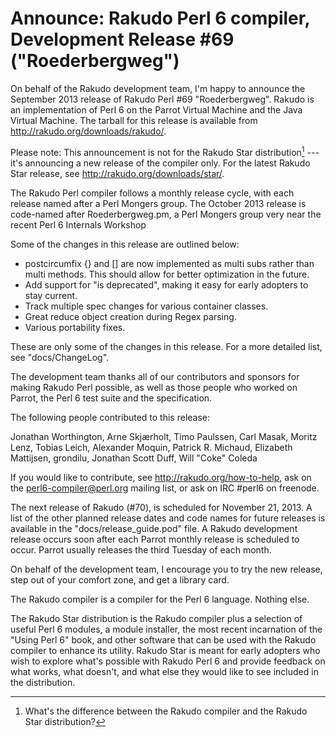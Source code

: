 # Announce: Rakudo Perl 6 compiler, Development Release #69 ("Roederbergweg")

On behalf of the Rakudo development team, I'm happy to announce the
September 2013 release of Rakudo Perl #69 "Roederbergweg". Rakudo is an
implementation of Perl 6 on the Parrot Virtual Machine and the Java Virtual
Machine. The tarball for this release is available from
<http://rakudo.org/downloads/rakudo/>.

Please note: This announcement is not for the Rakudo Star
distribution[^1] --- it's announcing a new release of the compiler
only.  For the latest Rakudo Star release, see
<http://rakudo.org/downloads/star/>.

The Rakudo Perl compiler follows a monthly release cycle, with each
release named after a Perl Mongers group. The October 2013 release is
code-named after Roederbergweg.pm, a Perl Mongers group very near the recent
Perl 6 Internals Workshop

Some of the changes in this release are outlined below:

+ postcircumfix {} and [] are now implemented as multi subs rather than
  multi methods.  This should allow for better optimization in the future.
+ Add support for "is deprecated", making it easy for early adopters
  to stay current.
+ Track multiple spec changes for various container classes.
+ Great reduce object creation during Regex parsing.
+ Various portability fixes.

These are only some of the changes in this release. For a more
detailed list, see "docs/ChangeLog".

The development team thanks all of our contributors and sponsors for
making Rakudo Perl possible, as well as those people who worked on
Parrot, the Perl 6 test suite and the specification.

The following people contributed to this release:

Jonathan Worthington, Arne Skjærholt, Timo Paulssen, Carl Masak, Moritz Lenz, Tobias Leich, Alexander Moquin, Patrick R. Michaud, Elizabeth Mattijsen, grondilu, Jonathan Scott Duff, Will "Coke" Coleda

If you would like to contribute, see <http://rakudo.org/how-to-help>,
ask on the <perl6-compiler@perl.org> mailing list, or ask on IRC
\#perl6 on freenode.

The next release of Rakudo (#70), is scheduled for November 21, 2013.
A list of the other planned release dates and code names for future
releases is available in the "docs/release_guide.pod" file. A Rakudo
development release occurs soon after each Parrot monthly release is
scheduled to occur.  Parrot usually releases the third Tuesday of
each month.

On behalf of the development team, I encourage you to try the new release,
step out of your comfort zone, and get a library card.

[^1]: What's the difference between the Rakudo compiler and the Rakudo
Star distribution?

The Rakudo compiler is a compiler for the Perl 6 language.
Nothing else.

The Rakudo Star distribution is the Rakudo compiler plus a selection
of useful Perl 6 modules, a module installer, the most recent
incarnation of the "Using Perl 6" book, and other software that can
be used with the Rakudo compiler to enhance its utility.  Rakudo Star
is meant for early adopters who wish to explore what's possible with
Rakudo Perl 6 and provide feedback on what works, what doesn't, and
what else they would like to see included in the distribution.
